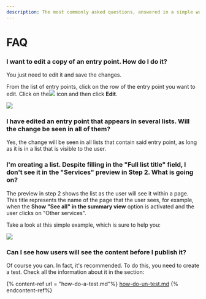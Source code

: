 ```yaml
---
description: The most commonly asked questions, answered in a simple way
---
```


# FAQ

### I want to edit a copy of an entry point. How do I do it?

You just need to edit it and save the changes.

From the list of entry points, click on the row of the entry point you want to edit. Click on the![](.gitbook/assets/icono_menu_secundario.png) icon and then click **Edit**.

![](.gitbook/assets/edit_menu_secundario.png)

### I have edited an entry point that appears in several lists. Will the change be seen in all of them?

Yes, the change will be seen in all lists that contain said entry point, as long as it is in a list that is visible to the user.

### I'm creating a list. Despite filling in the "**Full list title" field, I don't see it in the "Services" preview in Step 2. What is going on?**

The preview in step 2 shows the list as the user will see it within a page. This title represents the name of the page that the user sees, for example, when the **Show "See all" in the summary view** option is activated and the user clicks on "Other services".

Take a look at this simple example, which is sure to help you:

![](.gitbook/assets/full_list_title.gif)

### Can I see how users will see the content before I publish it?

Of course you can. In fact, it's recommended. To do this, you need to create a test. Check all the information about it in the section:

{% content-ref url = "how-do-a-test.md"%} [how-do-un-test.md](como-hacer-un-test.md) {% endcontent-ref%}
